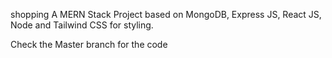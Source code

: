 shopping
A MERN Stack Project based on MongoDB, Express JS, React JS, Node and Tailwind CSS for styling.

Check the Master branch for the code
